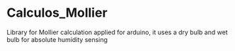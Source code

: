 Calculos_Mollier
================

Library for Mollier calculation applied for arduino, it uses a dry bulb and wet bulb for absolute humidity sensing
